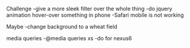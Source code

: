 
Challenge 
-give a more sleek filter over the whole thing
-do jquery animation hover-over something in phone
-Safari mobile is not working

Maybe
-change background to a wheat field


media queries
-@media queries xs
-do for nexus6 


